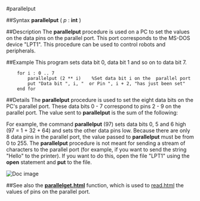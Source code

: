 
#parallelput

##Syntax
**parallelput** ( _p_ : **int** )



##Description
The **parallelput** procedure is used on a PC to set the values on the data pins on the parallel port. This port corresponds to the MS-DOS device "LPT1". This procedure can be used to control robots and peripherals.



##Example
This program sets data bit 0, data bit 1 and so on to data bit 7.


        for i : 0 .. 7
            parallelput (2 ** i)    %Set data bit i on the  parallel port
            put "Data bit ", i, "  or Pin ", i + 2, "has just been set"
        end for
##Details
The **parallelput** procedure is used to set the eight data bits on the PC's parallel port. These data bits 0 - 7 correspond to pins 2 - 9 on the parallel port.
The value sent to **parallelput** is the sum of the following:






For example, the command **parallelput** (97) sets data bits 0, 5 and 6 high (97 = 1 + 32 + 64) and sets the other data pins low. Because there are only 8 data pins in the parallel port, the value passed to **parallelput** must be from 0 to 255.
The **parallelput** procedure is not meant for sending a stream of characters to the parallel port (for example, if you want to send the string "Hello" to the printer). If you want to do this, open the file "LPT1" using the **open** statement and **put** to the file. 

![Doc image](parallelput01.gif)


##See also
the **[parallelget.html](parallelget)** function, which is used to [read.html](read) the values of pins on the parallel port.


